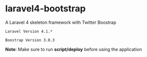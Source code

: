 laravel4-bootstrap
==================

A Laravel 4 skeleton framework with Twitter Boostrap

`Laravel Version 4.1.*`

`Boostrap Version 3.0.3`

**Note**: Make sure to run **script/deploy** before using the application
